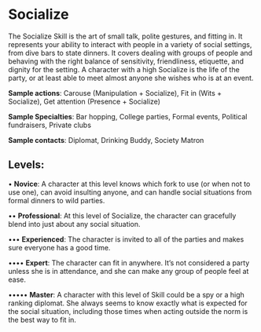 # Socialize

The Socialize Skill is the art of small talk, polite gestures,
and fitting in. It represents your ability to interact with people
in a variety of social settings, from dive bars to state dinners. It
covers dealing with groups of people and behaving with the right
balance of sensitivity, friendliness, etiquette, and dignity for the
setting. A character with a high Socialize is the life of the party, or
at least able to meet almost anyone she wishes who is at an event.

**Sample actions**: Carouse (Manipulation + Socialize), Fit
in (Wits + Socialize), Get attention (Presence + Socialize)

**Sample Specialties**: Bar hopping, College parties, Formal
events, Political fundraisers, Private clubs

**Sample contacts**: Diplomat, Drinking Buddy, Society Matron

## Levels:

• **Novice**: A character at this level knows which
fork to use (or when not to use one), can avoid
insulting anyone, and can handle social situations
from formal dinners to wild parties.

•• **Professional**: At this level of Socialize, the character can
gracefully blend into just about any social situation.

••• **Experienced**: The character is invited to all of the
parties and makes sure everyone has a good time.

•••• **Expert**: The character can fit in anywhere. It’s not
considered a party unless she is in attendance, and
she can make any group of people feel at ease.

••••• **Master**: A character with this level of Skill could
be a spy or a high ranking diplomat. She always
seems to know exactly what is expected for the
social situation, including those times when acting
outside the norm is the best way to fit in.